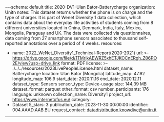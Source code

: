 ---schema: default
title: 2020-DV1-Ulan Bator-Batterycharge
organization: Unitn
notes: This dataset returns whether the phone is on charge and the type of charger.
  It is part of Wenet Diversity 1 data collection, which contains data about the everyday
  life activities of students coming from 8 different universities located in China,
  Denmark, India, Italy, Mexico, Mongolia, Paraguay and UK. The data were collected
  via questionnaires, data coming from 27 smartphone sensors associated to thousand
  self-reported annotations over a period of 4 weeks.
resources:
- name: 2022_WeNet_Diversity1_Technical-Report(2020-2021)
  url: >-
    https://drive.google.com/file/d/1TMrjkAEWRZ5xhETJKOCnERgh_Z06PO2E/view?usp=drive_link
  format: PDF
license: >-
  ./../../resources/2023LivePeopleLicense.html
dataset_name: Batterycharge
location: Ulan Bator (Mongolia)
latitude_map: 47.92
longitude_map: 106.9
start_date: 2020.11.16
end_date: 2020.12.11
dataset_type: Sensors
sensor_type: Device-usage
size: 144,39 MB
dataset_format: parquet
other_format: csv
number_participants: 176
language: unknown
collection_name: Diversity1
project_url: <a href="https://www.internetofus.eu/">https://www.internetofus.eu/</a>
category:
- Dataset
5_stars: 3
publication_date: 2023-11-30 00:00:00
identifier: 004.AAAD.AAB.BU
request_contact: datadistribution.knowdive@unitn.it
---

